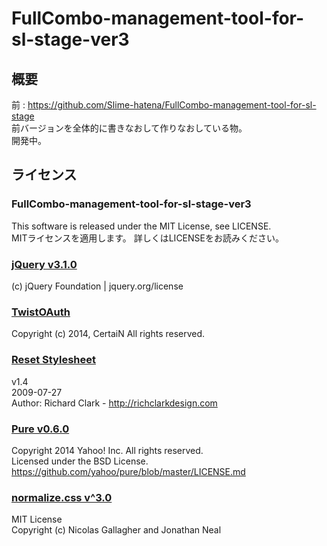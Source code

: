 # FullCombo-management-tool-for-sl-stage-ver3
## 概要
前 : https://github.com/Slime-hatena/FullCombo-management-tool-for-sl-stage  
前バージョンを全体的に書きなおして作りなおしている物。  
開発中。

## ライセンス
### FullCombo-management-tool-for-sl-stage-ver3
This software is released under the MIT License, see LICENSE.  
MITライセンスを適用します。 詳しくはLICENSEをお読みください。  

###  [jQuery v3.1.0](https://jquery.com/)
(c) jQuery Foundation | jquery.org/license  

### [TwistOAuth](https://github.com/mpyw/TwistOAuth)
Copyright (c) 2014, CertaiN All rights reserved.  

### [Reset Stylesheet](html5doctor.com)
v1.4  
2009-07-27  
Author: Richard Clark - http://richclarkdesign.com

### [Pure v0.6.0](http://purecss.io/)
Copyright 2014 Yahoo! Inc. All rights reserved.  
Licensed under the BSD License.  
https://github.com/yahoo/pure/blob/master/LICENSE.md

### [normalize.css v^3.0](http://git.io/normalize)
MIT License  
Copyright (c) Nicolas Gallagher and Jonathan Neal